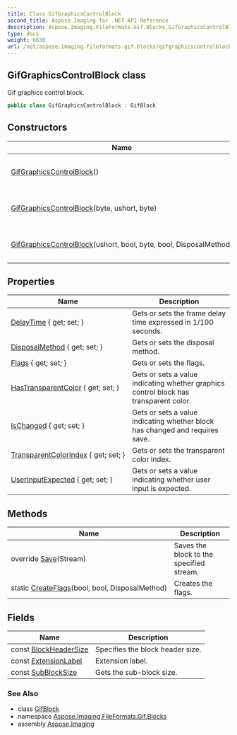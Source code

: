```yaml
---
title: Class GifGraphicsControlBlock
second_title: Aspose.Imaging for .NET API Reference
description: Aspose.Imaging.FileFormats.Gif.Blocks.GifGraphicsControlBlock class. Gif graphics control block
type: docs
weight: 6630
url: /net/aspose.imaging.fileformats.gif.blocks/gifgraphicscontrolblock/
---
```

## GifGraphicsControlBlock class

Gif graphics control block.

```csharp
public class GifGraphicsControlBlock : GifBlock
```

## Constructors

| Name | Description |
| --- | --- |
| [GifGraphicsControlBlock](gifgraphicscontrolblock/#constructor)() | Initializes a new instance of the `GifGraphicsControlBlock` class. |
| [GifGraphicsControlBlock](gifgraphicscontrolblock/#constructor_1)(byte, ushort, byte) | Initializes a new instance of the `GifGraphicsControlBlock` class. |
| [GifGraphicsControlBlock](gifgraphicscontrolblock/#constructor_2)(ushort, bool, byte, bool, DisposalMethod) | Initializes a new instance of the `GifGraphicsControlBlock` class. |

## Properties

| Name | Description |
| --- | --- |
| [DelayTime](../../aspose.imaging.fileformats.gif.blocks/gifgraphicscontrolblock/delaytime/) { get; set; } | Gets or sets the frame delay time expressed in 1/100 seconds. |
| [DisposalMethod](../../aspose.imaging.fileformats.gif.blocks/gifgraphicscontrolblock/disposalmethod/) { get; set; } | Gets or sets the disposal method. |
| [Flags](../../aspose.imaging.fileformats.gif.blocks/gifgraphicscontrolblock/flags/) { get; set; } | Gets or sets the flags. |
| [HasTransparentColor](../../aspose.imaging.fileformats.gif.blocks/gifgraphicscontrolblock/hastransparentcolor/) { get; set; } | Gets or sets a value indicating whether graphics control block has transparent color. |
| [IsChanged](../../aspose.imaging.fileformats.gif/gifblock/ischanged/) { get; set; } | Gets or sets a value indicating whether block has changed and requires save. |
| [TransparentColorIndex](../../aspose.imaging.fileformats.gif.blocks/gifgraphicscontrolblock/transparentcolorindex/) { get; set; } | Gets or sets the transparent color index. |
| [UserInputExpected](../../aspose.imaging.fileformats.gif.blocks/gifgraphicscontrolblock/userinputexpected/) { get; set; } | Gets or sets a value indicating whether user input is expected. |

## Methods

| Name | Description |
| --- | --- |
| override [Save](../../aspose.imaging.fileformats.gif.blocks/gifgraphicscontrolblock/save/)(Stream) | Saves the block to the specified stream. |
| static [CreateFlags](../../aspose.imaging.fileformats.gif.blocks/gifgraphicscontrolblock/createflags/)(bool, bool, DisposalMethod) | Creates the flags. |

## Fields

| Name | Description |
| --- | --- |
| const [BlockHeaderSize](../../aspose.imaging.fileformats.gif.blocks/gifgraphicscontrolblock/blockheadersize/) | Specifies the block header size. |
| const [ExtensionLabel](../../aspose.imaging.fileformats.gif.blocks/gifgraphicscontrolblock/extensionlabel/) | Extension label. |
| const [SubBlockSize](../../aspose.imaging.fileformats.gif.blocks/gifgraphicscontrolblock/subblocksize/) | Gets the sub-block size. |

### See Also

* class [GifBlock](../../aspose.imaging.fileformats.gif/gifblock/)
* namespace [Aspose.Imaging.FileFormats.Gif.Blocks](../../aspose.imaging.fileformats.gif.blocks/)
* assembly [Aspose.Imaging](../../)


